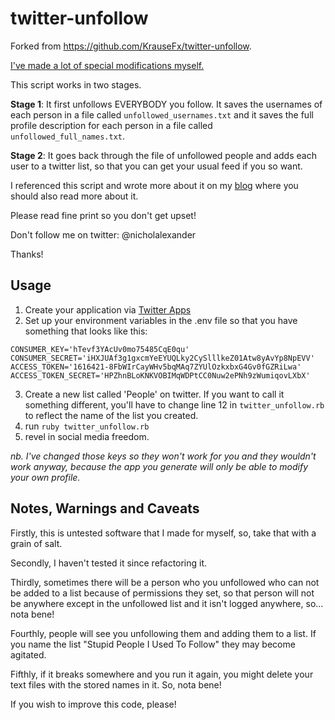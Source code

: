 # twitter-unfollow

Forked from https://github.com/KrauseFx/twitter-unfollow.  

[I've made a lot of special modifications myself.](https://www.youtube.com/watch?v=Mrx24jofi0w)

This script works in two stages.  

**Stage 1**:  It first unfollows EVERYBODY you follow.  It saves the usernames of each person in a file called `unfollowed_usernames.txt` and it saves the full profile description for each person in a file called `unfollowed_full_names.txt`.

**Stage 2**: It goes back through the file of unfollowed people and adds each user to a twitter list, so that you can get your usual feed if you so want.

I referenced this script and wrote more about it on my [blog](http://thataboutness.com) where you should also read more about it.

Please read fine print so you don't get upset!

Don't follow me on twitter: @nicholalexander

Thanks!

## Usage

1. Create your application via [Twitter Apps](https://apps.twitter.com)
2. Set up your environment variables in the .env file so that you have something that looks like this:

```
CONSUMER_KEY='hTevf3YAcUv0mo75485CqE0qu'
CONSUMER_SECRET='iHXJUAf3g1gxcmYeEYUQLky2CySlllkeZ01Atw8yAvYp8NpEVV'
ACCESS_TOKEN='1616421-8FbWIrCayWHv5bqMAq7ZYUlOzkxbxG4Gv0fGZRiLwa'
ACCESS_TOKEN_SECRET='HPZhnBLoKNKVOBIMqWDPtCC0Nuw2ePNh9zWumiqovLXbX'
```

3. Create a new list called 'People' on twitter.  If you want to call it something different, you'll have to change line 12 in `twitter_unfollow.rb` to reflect the name of the list you created.
4. run `ruby twitter_unfollow.rb`
5. revel in social media freedom.

*nb. I've changed those keys so they won't work for you and they wouldn't work anyway, because the app you generate will only be able to modify your own profile.*

## Notes, Warnings and Caveats

Firstly, this is untested software that I made for myself, so, take that with a grain of salt.  

Secondly, I haven't tested it since refactoring it.  

Thirdly, sometimes there will be a person who you unfollowed who can not be added to a list because of permissions they set, so that person will not be anywhere except in the unfollowed list and it isn't logged anywhere, so... nota bene!  

Fourthly, people will see you unfollowing them and adding them to a list.  If you name the list "Stupid People I Used To Follow" they may become agitated.

Fifthly, if it breaks somewhere and you run it again, you might delete your text files with the stored names in it.  So, nota bene!

If you wish to improve this code, please!